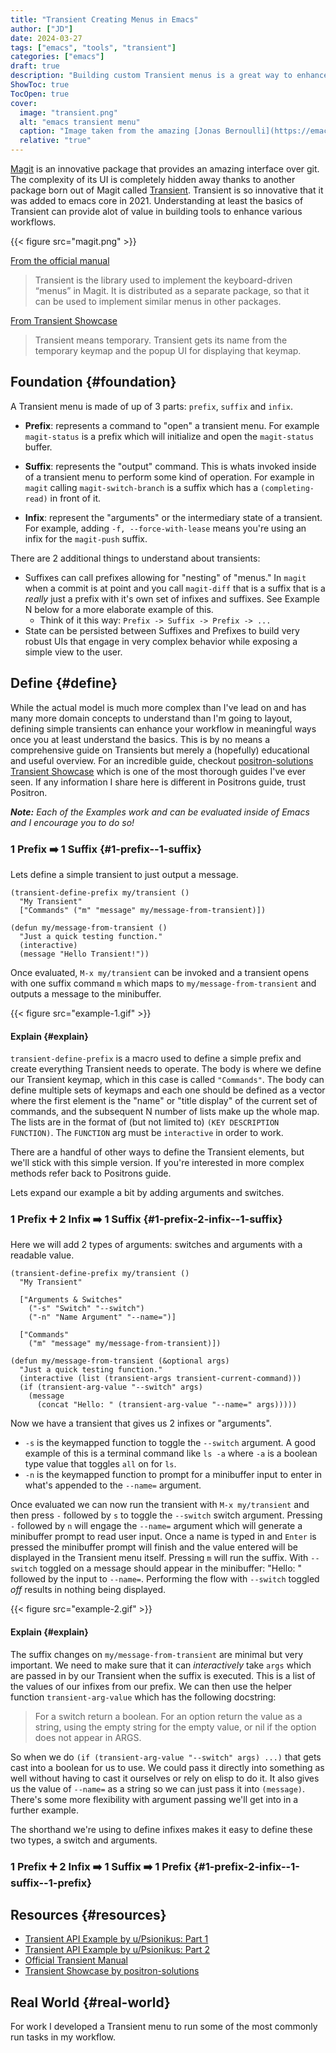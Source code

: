 ```yaml
---
title: "Transient Creating Menus in Emacs"
author: ["JD"]
date: 2024-03-27
tags: ["emacs", "tools", "transient"]
categories: ["emacs"]
draft: true
description: "Building custom Transient menus is a great way to enhance day to day workflows"
ShowToc: true
TocOpen: true
cover:
  image: "transient.png"
  alt: "emacs transient menu"
  caption: "Image taken from the amazing [Jonas Bernoulli](https://emacsair.me/), developer of Magit & Transient"
  relative: "true"
---
```


[Magit](https://magit.vc/) is an innovative package that provides an amazing interface over git. The complexity of its UI is completely hidden away thanks to another package born out of Magit called [Transient](https://www.gnu.org/software/emacs/manual/html_mono/transient.html). Transient is so innovative that it was added to emacs core in 2021. Understanding at least the basics of Transient can provide alot of value in building tools to enhance various workflows.

{{< figure src="magit.png" >}}

[From the official manual](https://magit.vc/manual/transient/)

> Transient is the library used to implement the keyboard-driven “menus” in Magit. It is distributed as a separate package, so that it can be used to implement similar menus in other packages.

[From Transient Showcase](https://github.com/positron-solutions/transient-showcase)

> Transient means temporary. Transient gets its name from the temporary keymap and the popup UI for displaying that keymap.


## Foundation {#foundation}

A Transient menu is made of up of 3 parts: `prefix`, `suffix` and `infix`.

-   **Prefix**: represents a command to "open" a transient menu. For example `magit-status` is a prefix which will initialize and open the `magit-status` buffer.

-   **Suffix**: represents the "output" command. This is whats invoked inside of a transient menu to perform some kind of operation. For example in `magit` calling `magit-switch-branch` is a suffix which has a `(completing-read)` in front of it.

-   **Infix**: represent the "arguments" or the intermediary state of a transient. For example, adding `-f, --force-with-lease` means you're using an infix for the `magit-push` suffix.

There are 2 additional things to understand about transients:

-   Suffixes can call prefixes allowing for "nesting" of "menus." In `magit` when a commit is at point and you call `magit-diff` that is a suffix that is a _really_ just a prefix with it's own set of infixes and suffixes. See Example N below for a more elaborate example of this.
    -   Think of it this way: `Prefix -> Suffix -> Prefix -> ...`
-   State can be persisted between Suffixes and Prefixes to build very robust UIs that engage in very complex behavior while exposing a simple view to the user.


## Define {#define}

While the actual model is much more complex than I've lead on and has many more domain concepts to understand than I'm going to layout, defining simple transients can enhance your workflow in meaningful ways once you at least understand the basics. This is by no means a comprehensive guide on Transients but merely a (hopefully) educational and useful overview. For an incredible guide, checkout [positron-solutions Transient Showcase](https://github.com/positron-solutions/transient-showcase) which is one of the most thorough guides I've ever seen. If any information I share here is different in Positrons guide, trust Positron.

_**Note:** Each of the Examples work and can be evaluated inside of Emacs and I encourage you to do so!_


### 1 Prefix ➡️ 1 Suffix {#1-prefix-️-1-suffix}

Lets define a simple transient to just output a message.

```emacs-lisp
(transient-define-prefix my/transient ()
  "My Transient"
  ["Commands" ("m" "message" my/message-from-transient)])

(defun my/message-from-transient ()
  "Just a quick testing function."
  (interactive)
  (message "Hello Transient!"))
```

Once evaluated, `M-x my/transient` can be invoked and a transient opens with one suffix command `m` which maps to `my/message-from-transient` and outputs a message to the minibuffer.

{{< figure src="example-1.gif" >}}


#### Explain {#explain}

`transient-define-prefix` is a macro used to define a simple prefix and create everything Transient needs to operate. The body is where we define our Transient keymap, which in this case is called `"Commands"`. The body can define multiple sets of keymaps and each one should be defined as a vector where the first element is the "name" or "title display" of the current set of commands, and the subsequent N number of lists make up the whole map. The lists are in the format of (but not limited to) `(KEY DESCRIPTION FUNCTION)`. The `FUNCTION` arg must be `interactive` in order to work.

There are a handful of other ways to define the Transient elements, but we'll stick with this simple version. If you're interested in more complex methods refer back to Positrons guide.

Lets expand our example a bit by adding arguments and switches.


### 1 Prefix ➕ 2 Infix ➡️ 1 Suffix {#1-prefix-2-infix-️-1-suffix}

Here we will add 2 types of arguments: switches and arguments with a readable value.

```emacs-lisp
(transient-define-prefix my/transient ()
  "My Transient"

  ["Arguments & Switches"
    ("-s" "Switch" "--switch")
    ("-n" "Name Argument" "--name=")]

  ["Commands"
    ("m" "message" my/message-from-transient)])

(defun my/message-from-transient (&optional args)
  "Just a quick testing function."
  (interactive (list (transient-args transient-current-command)))
  (if (transient-arg-value "--switch" args)
    (message
      (concat "Hello: " (transient-arg-value "--name=" args)))))
```

Now we have a transient that gives us 2 infixes or "arguments".

-   `-s` is the keymapped function to toggle the `--switch` argument. A good example of this is a terminal command like `ls -a` where `-a` is a boolean type value that toggles `all` on for `ls`.
-   `-n` is the keymapped function to prompt for a minibuffer input to enter in what's appended to the `--name=` argument.

Once evaluated we can now run the transient with `M-x my/transient` and then press `-` followed by `s` to toggle the `--switch` switch argument. Pressing `-` followed by `n` will engage the `--name=` argument which will generate a minibuffer prompt to read user input. Once a name is typed in and `Enter` is pressed the minibuffer prompt will finish and the value entered will be displayed in the Transient menu itself. Pressing `m` will run the suffix. With `--switch` toggled on a message should appear in the minibuffer: "Hello: " followed by the input to `--name=`. Performing the flow with `--switch` toggled _off_ results in nothing being displayed.

{{< figure src="example-2.gif" >}}


#### Explain {#explain}

The suffix changes on `my/message-from-transient` are minimal but very important. We need to make sure that it can _interactively_ take `args` which are passed in by our Transient when the suffix is executed. This is a list of the values of our infixes from our prefix. We can then use the helper function `transient-arg-value` which has the following docstring:

> For a switch return a boolean.  For an option return the value as
> a string, using the empty string for the empty value, or nil if
> the option does not appear in ARGS.

So when we do `(if (transient-arg-value "--switch" args) ...)` that gets cast into a boolean for us to use. We could pass it directly into something as well without having to cast it ourselves or rely on elisp to do it. It also gives us the value of `--name=` as a string so we can just pass it into `(message)`. There's some more flexibility with argument passing we'll get into in a further example.

The shorthand we're using to define infixes makes it easy to define these two types, a switch and arguments.


### 1 Prefix ➕ 2 Infix ➡️ 1 Suffix ➡️ 1 Prefix {#1-prefix-2-infix-️-1-suffix-️-1-prefix}


## Resources {#resources}

-   [Transient API Example by u/Psionikus: Part 1](https://old.reddit.com/r/emacs/comments/m518xh/transient_api_example_alternative_bindings_part_1/)
-   [Transient API Example by u/Psionikus: Part 2](https://old.reddit.com/r/emacs/comments/pon0ee/transient_api_example_part_2_transientdostay/)
-   [Official Transient Manual](https://www.gnu.org/software/emacs/manual/html_mono/transient.html)
-   [Transient Showcase by positron-solutions](https://github.com/positron-solutions/transient-showcase)


## Real World {#real-world}

For work I developed a Transient menu to run some of the most commonly run tasks in my workflow.
